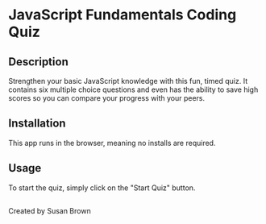 # JavaScript Fundamentals Coding Quiz

## Description
Strengthen your basic JavaScript knowledge with this fun, timed quiz.  It contains six multiple choice questions and even has the ability to save high scores so you can compare your progress with your peers. 

## Installation
This app runs in the browser, meaning no installs are required.    

## Usage
To start the quiz, simply click on the "Start Quiz" button.

##
Created by Susan Brown